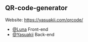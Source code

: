 ## QR-code-generator

Website: https://yasuakii.com/qrcode/

- [@Luna](https://github.com/Luna-devv) Front-end
- [@Yasuakii](https://github.com/Yasuakii/) Back-end
